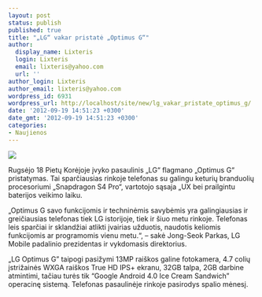 ```yaml
---
layout: post
status: publish
published: true
title: "„LG“ vakar pristatė „Optimus G“"
author:
  display_name: Lixteris
  login: Lixteris
  email: lixteris@yahoo.com
  url: ''
author_login: Lixteris
author_email: lixteris@yahoo.com
wordpress_id: 6931
wordpress_url: http://localhost/site/new/lg_vakar_pristate_optimus_g/
date: '2012-09-19 14:51:23 +0300'
date_gmt: '2012-09-19 14:51:23 +0300'
categories:
- Naujienos
---
```

<p><div class="imgright"><img src="http://technews.lt/upload/LG_Optimus_G_1.jpg"  /></div></p>
<p>
	Rugsėjo 18 Pietų Korėjoje įvyko pasaulinis &bdquo;LG&ldquo; flagmano &bdquo;Optimus G&ldquo; pristatymas. Tai sparčiausias rinkoje telefonas su galingu keturių branduolių procesoriumi &bdquo;Snapdragon S4 Pro&ldquo;, vartotojo sąsaja &bdquo;UX bei prailgintu baterijos veikimo laiku.</p>
<p>
	&bdquo;Optimus G savo funkcijomis ir techninėmis savybėmis yra galingiausias ir greičiausias telefonas tiek LG istorijoje, tiek ir &scaron;iuo metu rinkoje. Telefonas leis sparčiai ir sklandžiai atlikti įvairias užduotis, naudotis keliomis funkcijomis ar programomis vienu metu.&ldquo;, &ndash; sakė Jong-Seok Parkas, LG Mobile padalinio prezidentas ir vykdomasis direktorius.</p>
<p>
	&bdquo;LG Optimus G&rdquo; taipogi pasižymi 13MP rai&scaron;kos galine fotokamera, 4.7 colių įstrižainės WXGA rai&scaron;kos True HD IPS+ ekranu, 32GB talpa, 2GB darbine atmintimi, tačiau turės tik &ldquo;Google Android 4.0 Ice Cream Sandwich&rdquo; operacinę sistemą. Telefonas pasaulinėje rinkoje pasirodys spalio mėnesį.</p>
